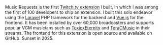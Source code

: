 Music Requests is the first [Twitch.tv extension](https://www.twitch.tv/p/en/extensions/) I built, in which I was among the first of 100 developers to ship an extension. I built this solo endeavor using the [Laravel](https://laravel.com) PHP framework for the backend and [Vue.js](https://vuejs.org) for the frontend. It has been installed by over 60,000 broadcasters and supports popular VGM musicians such as [ToxicxEternity](https://twitch.tv/toxicxeternity) and [TeraCMusic](https://twitch.tv/teracmusic) in their streams. The frontend for this extension is open source and available on GitHub. Sunset in 2025.
